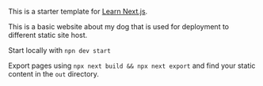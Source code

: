This is a starter template for [Learn Next.js](https://nextjs.org/learn).

This is a basic website about my dog that is used for deployment to different static site host.  

Start locally with `npn dev start` 

Export pages using `npx next build && npx next export` and find your static content in the `out` directory.

